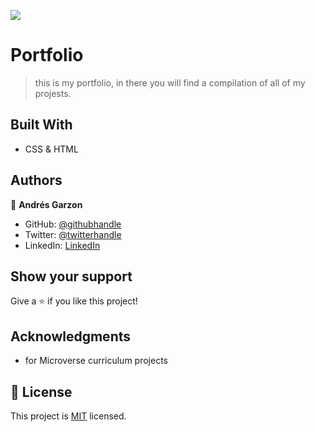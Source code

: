 ![](https://img.shields.io/badge/Microverse-blueviolet)

# Portfolio

> this is my portfolio, in there you will find a compilation of all of my projests.


## Built With

- CSS & HTML

## Authors

👤 **Andrés Garzon**

- GitHub: [@githubhandle](https://github.com/githubhandle)
- Twitter: [@twitterhandle](https://twitter.com/twitterhandle)
- LinkedIn: [LinkedIn](https://linkedin.com/in/linkedinhandle)

## Show your support

Give a ⭐️ if you like this project!

## Acknowledgments

- for Microverse curriculum projects

## 📝 License

This project is [MIT](./MIT.md) licensed.